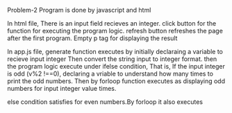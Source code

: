 Problem-2
Program is done by javascript and html

In html file,
There is an input field recieves an integer.
click button for the function for executing the program logic.
refresh button refreshes the page after the first program.
Empty p tag for displaying the result

In app.js file,
generate function executes by initially declaraing a variable to recieve input integer
Then convert the string input to integer format.
then the program logic execute under ifelse condition,
That is,
If the input integer is odd (v%2 !==0),
declaring a vriable to understand how many times to print the odd numbers.
Then by forloop function executes as displaying odd numbers for input integer value times.

else condition satisfies for even numbers.By forloop it also executes
